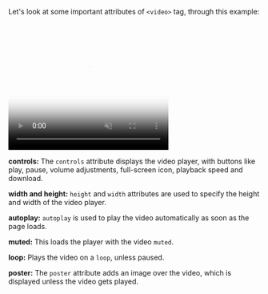Let's look at some important attributes of `<video>` tag, through this example:

<codeblock language="html" type="lesson">
<code>
<video controls width="320" height="240" autoplay muted loop poster="birds-900.avif">
  <source src="https://storage.googleapis.com/web-dev-assets/video-and-source-tags/chrome.webm" type="video/webm">
</video>
</code>
</codeblock>

**controls:** The `controls` attribute displays the video player, with buttons
like play, pause, volume adjustments, full-screen icon, playback speed and
download.

**width and height:** `height` and `width` attributes are used to specify the
height and width of the video player.

**autoplay:** `autoplay` is used to play the video automatically as soon as the
page loads.

**muted:** This loads the player with the video `muted`.

**loop:** Plays the video on a `loop`, unless paused.

**poster:** The `poster` attribute adds an image over the video, which is
displayed unless the video gets played.
